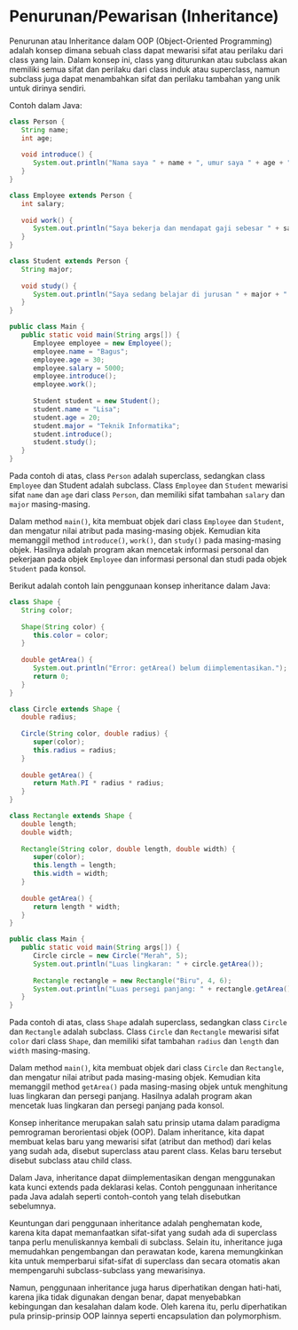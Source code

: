 # Penurunan/Pewarisan (Inheritance)

Penurunan atau Inheritance dalam OOP (Object-Oriented Programming) adalah konsep dimana sebuah class dapat mewarisi sifat atau perilaku dari class yang lain. Dalam konsep ini, class yang diturunkan atau subclass akan memiliki semua sifat dan perilaku dari class induk atau superclass, namun subclass juga dapat menambahkan sifat dan perilaku tambahan yang unik untuk dirinya sendiri.

Contoh dalam Java:
```java
class Person {
   String name;
   int age;
   
   void introduce() {
      System.out.println("Nama saya " + name + ", umur saya " + age + " tahun.");
   }
}

class Employee extends Person {
   int salary;
   
   void work() {
      System.out.println("Saya bekerja dan mendapat gaji sebesar " + salary + " dollar.");
   }
}

class Student extends Person {
   String major;
   
   void study() {
      System.out.println("Saya sedang belajar di jurusan " + major + ".");
   }
}

public class Main {
   public static void main(String args[]) {
      Employee employee = new Employee();
      employee.name = "Bagus";
      employee.age = 30;
      employee.salary = 5000;
      employee.introduce();
      employee.work();
      
      Student student = new Student();
      student.name = "Lisa";
      student.age = 20;
      student.major = "Teknik Informatika";
      student.introduce();
      student.study();
   }
}

```

Pada contoh di atas, class `Person` adalah superclass, sedangkan class `Employee` dan Student adalah subclass. Class `Employee` dan `Student` mewarisi sifat `name` dan `age` dari class `Person`, dan memiliki sifat tambahan `salary` dan `major` masing-masing.

Dalam method `main()`, kita membuat objek dari class `Employee` dan `Student`, dan mengatur nilai atribut pada masing-masing objek. Kemudian kita memanggil method `introduce()`, `work()`, dan `study()` pada masing-masing objek. Hasilnya adalah program akan mencetak informasi personal dan pekerjaan pada objek `Employee` dan informasi personal dan studi pada objek `Student` pada konsol.

Berikut adalah contoh lain penggunaan konsep inheritance dalam Java:

```java
class Shape {
   String color;
   
   Shape(String color) {
      this.color = color;
   }
   
   double getArea() {
      System.out.println("Error: getArea() belum diimplementasikan.");
      return 0;
   }
}

class Circle extends Shape {
   double radius;
   
   Circle(String color, double radius) {
      super(color);
      this.radius = radius;
   }
   
   double getArea() {
      return Math.PI * radius * radius;
   }
}

class Rectangle extends Shape {
   double length;
   double width;
   
   Rectangle(String color, double length, double width) {
      super(color);
      this.length = length;
      this.width = width;
   }
   
   double getArea() {
      return length * width;
   }
}

public class Main {
   public static void main(String args[]) {
      Circle circle = new Circle("Merah", 5);
      System.out.println("Luas lingkaran: " + circle.getArea());
      
      Rectangle rectangle = new Rectangle("Biru", 4, 6);
      System.out.println("Luas persegi panjang: " + rectangle.getArea());
   }
}

```

Pada contoh di atas, class `Shape` adalah superclass, sedangkan class `Circle` dan `Rectangle` adalah subclass. Class `Circle` dan `Rectangle` mewarisi sifat `color` dari class `Shape`, dan memiliki sifat tambahan `radius` dan `length` dan `width` masing-masing.

Dalam method `main()`, kita membuat objek dari class `Circle` dan `Rectangle`, dan mengatur nilai atribut pada masing-masing objek. Kemudian kita memanggil method `getArea()` pada masing-masing objek untuk menghitung luas lingkaran dan persegi panjang. Hasilnya adalah program akan mencetak luas lingkaran dan persegi panjang pada konsol.


Konsep inheritance merupakan salah satu prinsip utama dalam paradigma pemrograman berorientasi objek (OOP). Dalam inheritance, kita dapat membuat kelas baru yang mewarisi sifat (atribut dan method) dari kelas yang sudah ada, disebut superclass atau parent class. Kelas baru tersebut disebut subclass atau child class.

Dalam Java, inheritance dapat diimplementasikan dengan menggunakan kata kunci extends pada deklarasi kelas. Contoh penggunaan inheritance pada Java adalah seperti contoh-contoh yang telah disebutkan sebelumnya.

Keuntungan dari penggunaan inheritance adalah penghematan kode, karena kita dapat memanfaatkan sifat-sifat yang sudah ada di superclass tanpa perlu menuliskannya kembali di subclass. Selain itu, inheritance juga memudahkan pengembangan dan perawatan kode, karena memungkinkan kita untuk memperbarui sifat-sifat di superclass dan secara otomatis akan mempengaruhi subclass-subclass yang mewarisinya.

Namun, penggunaan inheritance juga harus diperhatikan dengan hati-hati, karena jika tidak digunakan dengan benar, dapat menyebabkan kebingungan dan kesalahan dalam kode. Oleh karena itu, perlu diperhatikan pula prinsip-prinsip OOP lainnya seperti encapsulation dan polymorphism.